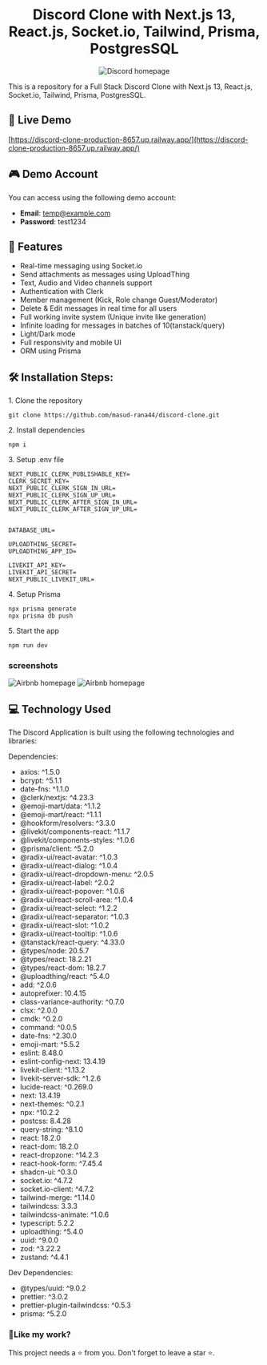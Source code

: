 <h1 align="center">
Discord Clone with Next.js 13, React.js, Socket.io, Tailwind, Prisma, PostgresSQL</h1>

<p align="center"><img src="./src/data/screenshort/1.PNG" alt="Discord homepage"></p>

<p>This is a repository for a Full Stack Discord Clone with Next.js 13, React.js, Socket.io, Tailwind, Prisma, PostgresSQL.</p>

## 🚀 Live Demo

[https://discord-clone-production-8657.up.railway.app/](https://discord-clone-production-8657.up.railway.app/)

## 🎮 Demo Account

You can access using the following demo account:

- **Email**: temp@example.com
- **Password**: test1234

## 📝 Features

- Real-time messaging using Socket.io
- Send attachments as messages using UploadThing
- Text, Audio and Video channels support
- Authentication with Clerk
- Member management (Kick, Role change Guest/Moderator)
- Delete & Edit messages in real time for all users
- Full working invite system (Unique invite like generation)
- Infinite loading for messages in batches of 10(tanstack/query)
- Light/Dark mode
- Full responsivity and mobile UI
- ORM using Prisma

## 🛠️ Installation Steps:

<p>1. Clone the repository</p>

```
git clone https://github.com/masud-rana44/discord-clone.git
```

<p>2. Install dependencies </p>

```
npm i
```

<p>3. Setup .env file </p>

```
NEXT_PUBLIC_CLERK_PUBLISHABLE_KEY=
CLERK_SECRET_KEY=
NEXT_PUBLIC_CLERK_SIGN_IN_URL=
NEXT_PUBLIC_CLERK_SIGN_UP_URL=
NEXT_PUBLIC_CLERK_AFTER_SIGN_IN_URL=
NEXT_PUBLIC_CLERK_AFTER_SIGN_UP_URL=


DATABASE_URL=

UPLOADTHING_SECRET=
UPLOADTHING_APP_ID=

LIVEKIT_API_KEY=
LIVEKIT_API_SECRET=
NEXT_PUBLIC_LIVEKIT_URL=
```

<p>4. Setup Prisma </p>

```
npx prisma generate
npx prisma db push
```

<p>5. Start the app</p>

```
npm run dev
```

### screenshots

<img src="./src/data/screenshort/2.PNG" alt="Airbnb homepage">
<img src="./src/data/screenshort/3.PNG" alt="Airbnb homepage">

## 💻 Technology Used

The Discord Application is built using the following technologies and libraries:

Dependencies:

- axios: ^1.5.0
- bcrypt: ^5.1.1
- date-fns: ^1.1.0
- @clerk/nextjs: ^4.23.3
- @emoji-mart/data: ^1.1.2
- @emoji-mart/react: ^1.1.1
- @hookform/resolvers: ^3.3.0
- @livekit/components-react: ^1.1.7
- @livekit/components-styles: ^1.0.6
- @prisma/client: ^5.2.0
- @radix-ui/react-avatar: ^1.0.3
- @radix-ui/react-dialog: ^1.0.4
- @radix-ui/react-dropdown-menu: ^2.0.5
- @radix-ui/react-label: ^2.0.2
- @radix-ui/react-popover: ^1.0.6
- @radix-ui/react-scroll-area: ^1.0.4
- @radix-ui/react-select: ^1.2.2
- @radix-ui/react-separator: ^1.0.3
- @radix-ui/react-slot: ^1.0.2
- @radix-ui/react-tooltip: ^1.0.6
- @tanstack/react-query: ^4.33.0
- @types/node: 20.5.7
- @types/react: 18.2.21
- @types/react-dom: 18.2.7
- @uploadthing/react: ^5.4.0
- add: ^2.0.6
- autoprefixer: 10.4.15
- class-variance-authority: ^0.7.0
- clsx: ^2.0.0
- cmdk: ^0.2.0
- command: ^0.0.5
- date-fns: ^2.30.0
- emoji-mart: ^5.5.2
- eslint: 8.48.0
- eslint-config-next: 13.4.19
- livekit-client: ^1.13.2
- livekit-server-sdk: ^1.2.6
- lucide-react: ^0.269.0
- next: 13.4.19
- next-themes: ^0.2.1
- npx: ^10.2.2
- postcss: 8.4.28
- query-string: ^8.1.0
- react: 18.2.0
- react-dom: 18.2.0
- react-dropzone: ^14.2.3
- react-hook-form: ^7.45.4
- shadcn-ui: ^0.3.0
- socket.io: ^4.7.2
- socket.io-client: ^4.7.2
- tailwind-merge: ^1.14.0
- tailwindcss: 3.3.3
- tailwindcss-animate: ^1.0.6
- typescript: 5.2.2
- uploadthing: ^5.4.0
- uuid: ^9.0.0
- zod: ^3.22.2
- zustand: ^4.4.1

Dev Dependencies:

- @types/uuid: ^9.0.2
- prettier: ^3.0.2
- prettier-plugin-tailwindcss: ^0.5.3
- prisma: ^5.2.0

<h3>💖Like my work?</h3>

This project needs a ⭐️ from you. Don't forget to leave a star ⭐️.
